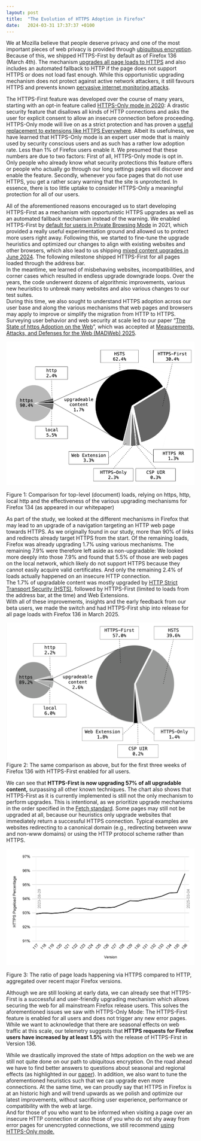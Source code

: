 ```yaml
---
layout: post
title:  "The Evolution of HTTPS Adoption in Firefox"
date:   2024-03-31 17:37:37 +0100
---
```


We at Mozilla believe that people deserve privacy and one of the most important pieces of web privacy is provided through [ubiquitous encryption](https://www.mozilla.org/en-US/about/webvision/full/#ubiquitousencryption). Because of this, we shipped HTTPS-First by default as of Firefox 136 (March 4th). The mechanism [upgrades all page loads to HTTPS](https://support.mozilla.org/en-US/kb/https-first) and also includes an automated fallback to HTTP if the page does not support HTTPS or does not load fast enough. While this opportunistic upgrading mechanism does not protect against active network attackers, it still favours HTTPS and prevents known [pervasive internet monitoring attacks](https://datatracker.ietf.org/doc/rfc7258/).

The HTTPS-First feature was developed over the course of many years, starting with an opt-in feature called [HTTPS-Only mode in 2020](https://blog.mozilla.org/security/2020/11/17/firefox-83-introduces-https-only-mode/): A drastic security feature that disallows all kinds of HTTP connections and asks the user for explicit consent to allow an insecure connection before proceeding. HTTPS-Only mode will live on as a strict protection and has proven a [useful replacement to extensions like HTTPS Everywhere](https://github.com/EFForg/https-everywhere/discussions/20213). Albeit its usefulness, we have learned that HTTPS-Only mode is an expert user mode that is mainly used by security conscious users and as such has a rather low adoption rate. Less than 1% of Firefox users enable it. We presumed that these numbers are due to two factors: First of all, HTTPS-Only mode is opt in. Only people who already know what security protections this feature offers or people who actually go through our long settings pages will discover and enable the feature. Secondly, whenever you face pages that do not use HTTPS, you get a rather scary warning that the site is unprotected. In essence, there is too little uptake to consider HTTPS-Only a meaningful protection for all of our users.

All of the aforementioned reasons encouraged us to start developing HTTPS-First as a mechanism with opportunistic HTTPS upgrades as well as an automated fallback mechanism instead of the warning. We enabled HTTPS-First by [default for users in Private Browsing Mode](https://blog.mozilla.org/security/2021/08/10/firefox-91-introduces-https-by-default-in-private-browsing/) in 2021, which provided a really useful experimentation ground and allowed us to protect more users right away. Following this, we started to fine-tune the upgrade heuristics and optimized our changes to align with existing websites and other browsers, which also lead to us shipping [mixed content upgrades in June 2024](https://blog.mozilla.org/security/2024/06/05/firefox-will-upgrade-more-mixed-content-in-version-127/). The following milestone shipped HTTPS-First for all pages loaded through the address bar.  
In the meantime, we learned of misbehaving websites, incompatibilities, and corner cases which resulted in endless upgrade downgrade loops. Over the years, the code underwent dozens of algorithmic improvements, various new heuristics to unbreak many websites and also various changes to our test suites.  
During this time, we also sought to understand HTTPS adoption across our user base and along the various mechanisms that web pages and browsers may apply to improve or simplify the migration from HTTP to HTTPS. Surveying user behavior and web security at scale led to our paper “[The State of https Adoption on the Web](https://research.mozilla.org/files/2025/03/the_state_of_https_adoption_on_the_web.pdf)”, which was accepted at [Measurements, Attacks, and Defenses for the Web (MADWeb) 2025](https://madweb.work/).

![Chart for HTTPS Upgrade mechanisms - Firefox 134](/images/2025/https-upgrade-mechanisms-before.png)

Figure 1: Comparison for top-level (document) loads, relying on https, http, local http and the effectiveness of the various upgrading mechanisms for Firefox 134 (as appeared in our whitepaper)

As part of the study, we looked at the different mechanisms in Firefox that may lead to an upgrade of a navigation targeting an HTTP web page towards HTTPS. As we originally found in our study, more than 90% of links and redirects already target HTTPS from the start. Of the remaining loads, Firefox was already upgrading 1.7% using various mechanisms. The remaining 7.9% were therefore left aside as non-upgradable: We looked more deeply into those 7.9% and found that 5.5% of those are web pages on the local network, which likely do not support HTTPS because they cannot easily acquire valid certificates. And only the remaining 2.4% of loads actually happened on an insecure HTTP connection.  
The 1.7% of upgradable content was mostly upgraded by [HTTP Strict Transport Security (HSTS)](https://developer.mozilla.org/en-US/docs/Web/HTTP/Reference/Headers/Strict-Transport-Security), followed by HTTPS-First (limited to loads from the address bar, at the time) and Web Extensions.  
With all of these improvements, insights and the early feedback from our beta users, we made the switch and had HTTPS-First ship into release for all page loads with Firefox 136 in March 2025\.

![Chart for HTTPS Upgrade mechanisms - Firefox 136](/images/2025/https-upgrade-mechanisms-after.png)
Figure 2: The same comparison as above, but for the first three weeks of Firefox 136 with HTTPS-First enabled for all users.

We can see that **HTTPS-First is now upgrading 57% of all upgradable content,** surpassing all other known techniques. The chart also shows that HTTPS-First as it is currently implemented is still not the only mechanism to perform upgrades. This is intentional, as we prioritize upgrade mechanisms in the order specified in the [Fetch standard](https://fetch.spec.whatwg.org/#main-fetch). Some pages may still not be upgraded at all, because our heuristics only upgrade websites that immediately return a successful HTTPS connection. Typical examples are websites redirecting to a canonical domain (e.g., redirecting between www and non-www domains) or using the HTTP protocol scheme rather than HTTPS.

![Evolution of HTTPS over time](/images/2025/https-evolution.png)

Figure 3: The ratio of page loads happening via HTTPS compared to HTTP, aggregated over recent major Firefox versions.

Although we are still looking at early data, we can already see that HTTPS-First is a successful and user-friendly upgrading mechanism which allows securing the web for all mainstream Firefox release users. This solves the aforementioned issues we saw with HTTPS-Only Mode: The HTTPS-First feature is enabled for all users and does not trigger any new error pages. While we want to acknowledge that there are seasonal effects on web traffic at this scale, our telemetry suggests that **HTTPS requests for Firefox users have increased by at least 1.5%** with the release of HTTPS-First in Version 136\.

While we drastically improved the state of https adoption on the web we are still not quite done on our path to ubiquitous encryption. On the road ahead we have to find better answers to questions about seasonal and regional effects (as highlighted in our [paper](https://research.mozilla.org/files/2025/03/the_state_of_https_adoption_on_the_web.pdf)). In addition, we also want to tune the aforementioned heuristics such that we can upgrade even more connections. At the same time, we can proudly say that HTTPS in Firefox is at an historic high and will trend upwards as we polish and optimize our latest improvements, without sacrificing user experience, performance or compatibility with the web at large.  
And for those of you who want to be informed when visiting a page over an insecure HTTP connection or also those of you who do not shy away from error pages for unencrypted connections, we still recommend [using HTTPS-Only mode.](https://support.mozilla.org/en-US/kb/https-only-prefs)   

